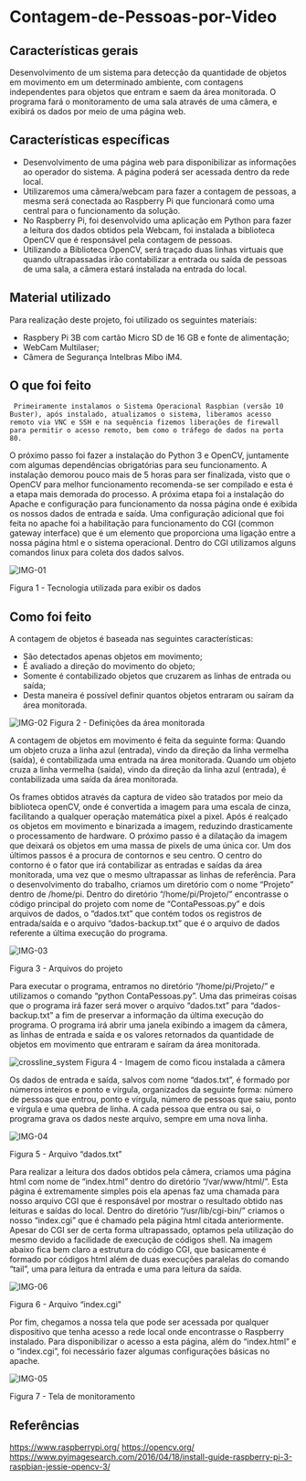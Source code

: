 # Contagem-de-Pessoas-por-Video

## Características gerais
Desenvolvimento de um sistema para detecção da quantidade de objetos em movimento em um determinado ambiente, com contagens independentes para objetos que entram e saem da área monitorada. O programa fará o monitoramento de uma sala através de uma câmera, e exibirá os dados por meio de uma página web.

## Características específicas
- Desenvolvimento de uma página web para disponibilizar as informações ao operador do sistema. A página poderá ser acessada dentro da rede local.
- Utilizaremos uma câmera/webcam para fazer a contagem de pessoas, a mesma será conectada ao Raspberry Pi que funcionará como uma central para o funcionamento da solução.
- No Raspberry Pi, foi desenvolvido uma aplicação em Python para fazer a leitura dos dados obtidos pela Webcam, foi instalada a biblioteca OpenCV que é responsável pela contagem de pessoas.
- Utilizando a Biblioteca OpenCV, será traçado duas linhas virtuais que quando ultrapassadas irão contabilizar a entrada ou saída de pessoas de uma sala, a câmera estará instalada na entrada do local.

## Material utilizado
Para realização deste projeto, foi utilizado os seguintes materiais:
- Raspbery Pi 3B com cartão Micro SD de 16 GB e fonte de alimentação;
- WebCam Multilaser;
- Câmera de Segurança Intelbras Mibo iM4.

## O que foi feito
     Primeiramente instalamos o Sistema Operacional Raspbian (versão 10 Buster), após instalado, atualizamos o sistema, liberamos acesso remoto via VNC e SSH e na sequência fizemos liberações de firewall para permitir o acesso remoto, bem como o tráfego de dados na porta 80.
O próximo passo foi fazer a instalação do Python 3 e OpenCV, juntamente com algumas dependências obrigatórias para seu funcionamento. A instalação demorou pouco mais de 5 horas para ser finalizada, visto que o OpenCV para melhor funcionamento recomenda-se ser compilado e esta é a etapa mais demorada do processo.
A próxima etapa foi a instalação do Apache e configuração para funcionamento da nossa página onde é exibida os nossos dados de entrada e saída. Uma configuração adicional que foi feita no apache foi a habilitação para funcionamento do CGI (common gateway interface) que é um elemento que proporciona uma ligação entre a nossa página html e o sistema operacional. Dentro do CGI utilizamos alguns comandos linux para coleta dos dados salvos.


![IMG-01](https://user-images.githubusercontent.com/42256808/125874144-d4dfaf25-433e-4029-93b2-e6419d0f14d8.png)

Figura 1 - Tecnologia utilizada para exibir os dados


## Como foi feito
A contagem de objetos é baseada nas seguintes características:
- São detectados apenas objetos em movimento;
- É avaliado a direção do movimento do objeto;
- Somente é contabilizado objetos que cruzarem as linhas de entrada ou saída;
- Desta maneira é possível definir quantos objetos entraram ou saíram da área monitorada.


![IMG-02](https://user-images.githubusercontent.com/42256808/125874540-2bd62e74-1ce7-490b-b47e-59cf7d98604a.png)
Figura 2 - Definições da área monitorada


A contagem de objetos em movimento é feita da seguinte forma:
Quando um objeto cruza a linha azul (entrada), vindo da direção da linha vermelha (saída), é contabilizada uma entrada na área monitorada.
Quando um objeto cruza a linha vermelha (saída), vindo da direção da linha azul (entrada), é contabilizada uma saída da área monitorada.

Os frames obtidos através da captura de vídeo são tratados por meio da biblioteca openCV, onde é convertida a imagem para uma escala de cinza, facilitando a qualquer operação matemática pixel a pixel. Após é realçado os objetos em movimento e binarizada a imagem, reduzindo drasticamente o processamento de hardware. O próximo passo é a dilatação da imagem que deixará os objetos em uma massa de pixels de uma única cor. Um dos últimos passos é a procura de contornos e seu centro. O centro do contorno é o fator que irá contabilizar as entradas e saídas da área monitorada, uma vez que o mesmo ultrapassar as linhas de referência.
Para o desenvolvimento do trabalho, criamos um diretório com o nome “Projeto” dentro de /home/pi. Dentro do diretório “/home/pi/Projeto/” encontrasse o código principal do projeto com nome de “ContaPessoas.py” e dois arquivos de dados, o “dados.txt” que contém todos os registros de entrada/saída e o arquivo “dados-backup.txt” que é o arquivo de dados referente a última execução do programa.

![IMG-03](https://user-images.githubusercontent.com/42256808/125874541-09186b65-f521-4cfc-b18d-6f34786ab76b.PNG)

Figura 3 - Arquivos do projeto


Para executar o programa, entramos no diretório “/home/pi/Projeto/” e utilizamos o comando “python ContaPessoas.py”. Uma das primeiras coisas que o programa irá fazer será mover o arquivo “dados.txt” para “dados-backup.txt” a fim de preservar a informação da última execução do programa. O programa irá abrir uma janela exibindo a imagem da câmera, as linhas de entrada e saída e os valores retornados da quantidade de objetos em movimento que entraram e saíram da área monitorada.

![crossline_system](https://user-images.githubusercontent.com/42256808/125875040-0bb49e16-ae53-4a43-97e3-84e6c5b064ae.jpg)
Figura 4 - Imagem de como ficou instalada a câmera

Os dados de entrada e saída, salvos com nome “dados.txt”, é formado por números inteiros e ponto e vírgula, organizados da seguinte forma: número de pessoas que entrou, ponto e vírgula, número de pessoas que saiu, ponto e vírgula e uma quebra de linha. A cada pessoa que entra ou sai, o programa grava os dados neste arquivo, sempre em uma nova linha. 

![IMG-04](https://user-images.githubusercontent.com/42256808/125874542-1a200789-b85d-449a-86c0-f057e58f1ff4.PNG)

Figura 5 - Arquivo “dados.txt”


Para realizar a leitura dos dados obtidos pela câmera, criamos uma página html com nome de “index.html” dentro do diretório “/var/www/html/”. Esta página é extremamente simples pois ela apenas faz uma chamada para nosso arquivo CGI que é responsável por mostrar o resultado obtido nas leituras e saídas do local. 
Dentro do diretório “/usr/lib/cgi-bin/” criamos o nosso “index.cgi” que é chamado pela página html citada anteriormente. Apesar do CGI ser de certa forma ultrapassado, optamos pela utilização do mesmo devido a facilidade de execução de códigos shell. Na imagem abaixo fica bem claro a estrutura do código CGI, que basicamente é formado por códigos html além de duas execuções paralelas do comando “tail”, uma para leitura da entrada e uma para leitura da saída.


![IMG-06](https://user-images.githubusercontent.com/42256808/125874537-56dc9a13-5f11-4e19-95ca-89fd4061d59e.PNG)

Figura 6 - Arquivo “index.cgi”


Por fim, chegamos a nossa tela que pode ser acessada por qualquer dispositivo que tenha acesso a rede local onde encontrasse o Raspberry instalado. Para disponibilizar o acesso a esta página, além do “index.html” e o “index.cgi”, foi necessário fazer algumas configurações básicas no apache.


![IMG-05](https://user-images.githubusercontent.com/42256808/125874543-ec74132a-2a40-4856-a69d-9ea27d94df0c.PNG)

Figura 7 - Tela de monitoramento


## Referências
https://www.raspberrypi.org/
https://opencv.org/
https://www.pyimagesearch.com/2016/04/18/install-guide-raspberry-pi-3-raspbian-jessie-opencv-3/





